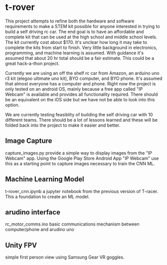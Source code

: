 # t-rover
This project attempts to refine both the hardware and software requirements to make a STEM kit possible for anyone interested in trying to build a self driving rc car.  The end goal is to have an affordable and complete kit that can be used at the high school and middle school levels.  The kit currently cost about $170.  It's unclear how long it may take to complete the kits from start to finish.  Very little background in electronics, programming, and machine learning is assumed. With guidance it's assumed that about 20 hr total should be a fair estimate.  This could be a great hack-a-thon project.

Currently we are using an off the shelf rc car from Amazon, an arduino uno r3 kit (elegoo ultimate uno kit), BYO computer, and BYO phone.  It's assumed that almost everyone has a computer and phone.  Right now the project is only tested on an android OS, mainly because a free app called "IP Webcam" is available and provides all functionality required.  There should be an equivalent on the iOS side but we have not be able to look into this option.

We are currently testing feasiblity of building the self driving car with 10 different teams.  There should be a lot of lessons learned and these will be folded back into the project to make it easier and better.

## Image Capture
capture_images.py provide a simple way to display images from the "IP Webcam" app.
Using the Google Play Store Android App "IP Webcam"
use this as a starting point to capture images necessary to train the CNN ML.

## Machine Learning Model
t-rover_cnn.ipynb a jupyter notebook from the previous version of T-racer.  This a foundation to create an ML model.


## arudino interface
rc_motor_comms.ino basic communications mechanism between computer/phone and arudino uno

## Unity FPV
simple first person view using Samsung Gear VR goggles.  
